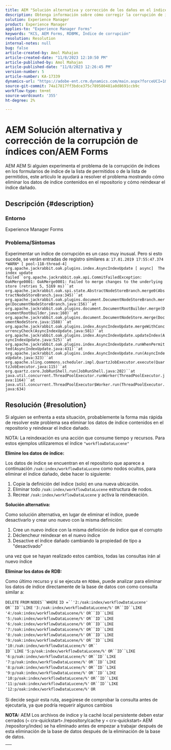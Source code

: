 ```yaml
---
title: AEM "Solución alternativa y corrección de los daños en el índice con la solución de problemas de/AEM Forms"
description: Obtenga información sobre cómo corregir la corrupción de índices en Adobe Experience Forms. Elimine los datos de índice contenidos en el repositorio y vuelva a indexar el índice dañado.
solution: Experience Manager
product: Experience Manager
applies-to: "Experience Manager Forms"
keywords: "KCS, AEM Forms, RDBMK, Índice de corrupción"
resolution: Resolution
internal-notes: null
bug: false
article-created-by: Amol Mahajan
article-created-date: "11/8/2023 12:10:50 PM"
article-published-by: Amol Mahajan
article-published-date: "11/8/2023 12:26:45 PM"
version-number: 5
article-number: KA-17339
dynamics-url: "https://adobe-ent.crm.dynamics.com/main.aspx?forceUCI=1&pagetype=entityrecord&etn=knowledgearticle&id=de7689d8-2f7e-ee11-8179-6045bd006704"
source-git-commit: 74a17817ff3bdce375c789580481a0d8691ccb9c
workflow-type: tm+mt
source-wordcount: '355'
ht-degree: 2%

---
```


# AEM Solución alternativa y corrección de la corrupción de índices con/AEM Forms


AEM AEM Si alguien experimenta el problema de la corrupción de índices en los formularios de índice de la lista de permitidos o de la lista de permitidos, este artículo le ayudará a resolver el problema mostrando cómo eliminar los datos de índice contenidos en el repositorio y cómo reindexar el índice dañado.

## Descripción {#description}


### <b>Entorno</b>

Experience Manager Forms



### <b>Problema/Síntomas</b>

Experimentar un índice de corrupción es un caso muy inusual. Pero si esto sucede, se verán entradas de registro similares a:
`17.01.2019 17:55:47.374 *WARN* [ pool-118-thread-4]  org.apache.jackrabbit.oak.plugins.index.AsyncIndexUpdate [ async]  The index update failed``org.apache.jackrabbit.oak.api.CommitFailedException: OakMerge0001: OakMerge0001: Failed to merge changes to the underlying store (retries 5, 5169 ms)``at org.apache.jackrabbit.oak.spi.state.AbstractNodeStoreBranch.merge0(AbstractNodeStoreBranch.java:345)``at org.apache.jackrabbit.oak.plugins.document.DocumentNodeStoreBranch.merge(DocumentNodeStoreBranch.java:156)``at org.apache.jackrabbit.oak.plugins.document.DocumentRootBuilder.merge(DocumentRootBuilder.java:160)``at org.apache.jackrabbit.oak.plugins.document.DocumentNodeStore.merge(DocumentNodeStore.java:1588)``at org.apache.jackrabbit.oak.plugins.index.AsyncIndexUpdate.mergeWithConcurrencyCheck(AsyncIndexUpdate.java:581)``at org.apache.jackrabbit.oak.plugins.index.AsyncIndexUpdate.updateIndex(AsyncIndexUpdate.java:525)``at org.apache.jackrabbit.oak.plugins.index.AsyncIndexUpdate.runWhenPermitted(AsyncIndexUpdate.java:431)``at org.apache.jackrabbit.oak.plugins.index.AsyncIndexUpdate.run(AsyncIndexUpdate.java:323)``at org.apache.sling.commons.scheduler.impl.QuartzJobExecutor.execute(QuartzJobExecutor.java:115)``at org.quartz.core.JobRunShell.run(JobRunShell.java:202)``at java.util.concurrent.ThreadPoolExecutor.runWorker(ThreadPoolExecutor.java:1164)``at java.util.concurrent.ThreadPoolExecutor$Worker.run(ThreadPoolExecutor.java:634)`

## Resolución {#resolution}


Si alguien se enfrenta a esta situación, probablemente la forma más rápida de resolver este problema sea eliminar los datos de índice contenidos en el repositorio y reindexar el índice dañado.

NOTA: La reindexación es una acción que consume tiempo y recursos. Para estos ejemplos utilizaremos el índice `"workflowDataLucene"`

<b>Elimine los datos de índice: </b>

Los datos de índice se encuentran en el repositorio que aparece a continuación `/oak:index/workflowDataLucene` como nodos ocultos, para eliminar el índice dañado, debe hacer lo siguiente:

1. Copie la definición del índice (solo) en una nueva ubicación.
2. Eliminar todo `/oak:index/workflowDataLucene` estructura de nodos.
3. Recrear `/oak:index/workflowDataLucene` y activa la reindexación.


<b>Solución alternativa:</b>

Como solución alternativa, en lugar de eliminar el índice, puede desactivarlo y crear uno nuevo con la misma definición:

1. Cree un nuevo índice con la misma definición de índice que el corrupto
2. Déclencheur reindexar en el nuevo índice
3. Desactive el índice dañado cambiando la propiedad de tipo a &quot;desactivado&quot;


una vez que se hayan realizado estos cambios, todas las consultas irán al nuevo índice

<b>Eliminar los datos de RDB:</b>

Como último recurso y si se ejecuta en `RDBmk`, puede analizar para eliminar los datos de índice directamente de la base de datos con como consulta similar a:

`DELETE` `FROM` `NODES``WHERE`
`ID =``'2:/oak:index/workflowDataLucene'` `OR``ID``LIKE` `'3:/oak:index/workflowDataLucene/%'` `OR``ID``LIKE` `'4:/oak:index/workflowDataLucene/%'` `OR``ID``LIKE` `'5:/oak:index/workflowDataLucene/%'` `OR``ID``LIKE` `'6:/oak:index/workflowDataLucene/%'` `OR``ID``LIKE` `'7:/oak:index/workflowDataLucene/%'` `OR``ID``LIKE` `'8:/oak:index/workflowDataLucene/%'` `OR``ID``LIKE` `'9:/oak:index/workflowDataLucene/%'` `OR``ID``LIKE` `'10:/oak:index/workflowDataLucene/%'` `OR`` ` <br>`ID``LIKE` `'5:p/oak:index/workflowDataLucene/%'` `OR``ID``LIKE` `'6:p/oak:index/workflowDataLucene/%'` `OR``ID``LIKE` `'7:p/oak:index/workflowDataLucene/%'` `OR``ID``LIKE` `'8:p/oak:index/workflowDataLucene/%'` `OR``ID``LIKE` `'9:p/oak:index/workflowDataLucene/%'` `OR``ID``LIKE` `'10:p/oak:index/workflowDataLucene/%'` `OR``ID``LIKE` `'11:p/oak:index/workflowDataLucene/%'` `OR``ID``LIKE` `'12:p/oak:index/workflowDataLucene/%'` `OR`<br> <br>
Si decide seguir esta ruta, asegúrese de comprobar la consulta antes de ejecutarla, ya que podría requerir algunos cambios

<b>NOTA:</b> AEM Los archivos de índice y la caché local persistente deben estar cerrados (`<` crx-quickstart`>` /repository/cache y `<` crx-quickstart`>` AEM /repository/index) se ha eliminado antes de empezar a trabajar después de esta eliminación de la base de datos después de la eliminación de la base de datos.


|   |
| --- |

